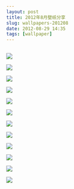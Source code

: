 ```yaml
---
layout: post
title: 2012年8月壁纸分享
slug: wallpapers-201208
date: 2012-08-29 14:35
tags: [wallpaper]
---
```


<a href="http://anime.desktopnexus.com/wallpaper/441514/"><img src="http://static.desktopnexus.com/thumbnails/441514-bigthumbnail.jpg" border="0" alt="" /></a>

<a href="http://people.desktopnexus.com/wallpaper/1158912/"><img src="http://static.desktopnexus.com/thumbnails/1158912-bigthumbnail.jpg" border="0"></a>

<a href="http://abstract.desktopnexus.com/wallpaper/1152609/"><img src="http://static.desktopnexus.com/thumbnails/1152609-bigthumbnail.jpg" border="0"></a>

<a href="http://anime.desktopnexus.com/wallpaper/1152776/"><img src="http://static.desktopnexus.com/thumbnails/1152776-bigthumbnail.jpg" border="0"></a>

<a href="http://abstract.desktopnexus.com/wallpaper/1152528/"><img src="http://static.desktopnexus.com/thumbnails/1152528-bigthumbnail.jpg" border="0"></a>

<a href="http://space.desktopnexus.com/wallpaper/405685/"><img src="http://static.desktopnexus.com/thumbnails/405685-bigthumbnail.jpg" border="0"></a>

<a href="http://abstract.desktopnexus.com/wallpaper/1151236/"><img src="http://static.desktopnexus.com/thumbnails/1151236-bigthumbnail.jpg" border="0"></a>

<a href="http://anime.desktopnexus.com/wallpaper/1150170/"><img src="http://static.desktopnexus.com/thumbnails/1150170-bigthumbnail.jpg" border="0"></a>

<a href="http://nature.desktopnexus.com/wallpaper/1150677/"><img src="http://static.desktopnexus.com/thumbnails/1150677-bigthumbnail.jpg" border="0"></a>

<a href="http://abstract.desktopnexus.com/wallpaper/1150817/"><img src="http://static.desktopnexus.com/thumbnails/1150817-bigthumbnail.jpg" border="0"></a>

<a href="http://videogames.desktopnexus.com/wallpaper/1144984/"><img src="http://static.desktopnexus.com/thumbnails/1144984-bigthumbnail.jpg" border="0"></a>

<a href="http://nature.desktopnexus.com/wallpaper/1146012/"><img src="http://static.desktopnexus.com/thumbnails/1146012-bigthumbnail.jpg" border="0"></a>

<a href="http://entertainment.desktopnexus.com/wallpaper/1144917/"><img src="http://static.desktopnexus.com/thumbnails/1144917-bigthumbnail.jpg" border="0"></a>

<a href="http://abstract.desktopnexus.com/wallpaper/1133070/"><img src="http://static.desktopnexus.com/thumbnails/1133070-bigthumbnail.jpg" border="0" alt="" /></a>

<a href="http://anime.desktopnexus.com/wallpaper/1132052/"><img src="http://static.desktopnexus.com/thumbnails/1132052-bigthumbnail.jpg" border="0" alt="" /></a>

<a href="http://nature.desktopnexus.com/wallpaper/1134942/"><img src="http://static.desktopnexus.com/thumbnails/1134942-bigthumbnail.jpg" border="0" alt="" /></a>

<a href="http://anime.desktopnexus.com/wallpaper/1135719/"><img src="http://static.desktopnexus.com/thumbnails/1135719-bigthumbnail.jpg" border="0" alt="" /></a>

<a href="http://abstract.desktopnexus.com/wallpaper/1132924/"><img src="http://static.desktopnexus.com/thumbnails/1132924-bigthumbnail.jpg" border="0" alt="" /></a>

<a href="http://anime.desktopnexus.com/wallpaper/93712/"><img src="http://static.desktopnexus.com/thumbnails/93712-bigthumbnail.jpg" border="0" alt="" /></a>

<a href="http://people.desktopnexus.com/wallpaper/1134138/"><img src="http://static.desktopnexus.com/thumbnails/1134138-bigthumbnail.jpg" border="0" alt="" /></a>

<a href="http://videogames.desktopnexus.com/wallpaper/1131445/"><img src="http://static.desktopnexus.com/thumbnails/1131445-bigthumbnail.jpg" border="0" alt="" /></a>

<a href="http://anime.desktopnexus.com/wallpaper/253814/"><img src="http://static.desktopnexus.com/thumbnails/253814-bigthumbnail.jpg" border="0" alt="" /></a>
